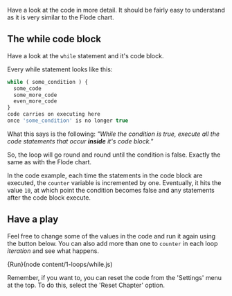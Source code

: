 Have a look at the code in more detail. It should be fairly easy to understand as it is very similar to the Flode chart.

## The while code block
Have a look at the `while` statement and it's code block.

Every while statement looks like this:

```javascript
while ( some_condition ) {
  some_code
  some_more_code
  even_more_code
}
code carries on executing here 
once 'some_condition' is no longer true
```

What this says is the following: *"While the condition is true, execute all the code statements that occur **inside** it's code block."*

So, the loop will go round and round until the condition is false. Exactly the same as with the Flode chart.

In the code example, each time the statements in the code block are executed, the `counter` variable is incremented by one. Eventually, it hits the value `10`, at which point the condition becomes false and any statements after the code block execute.

## Have a play
Feel free to change some of the values in the code and run it again using the button below. You can also add more than one to `counter` in each loop *iteration* and see what happens.

 {Run}(node content/1-loops/while.js)
 
Remember, if you want to, you can reset the code from the 'Settings' menu at the top. To do this, select the 'Reset Chapter' option.
